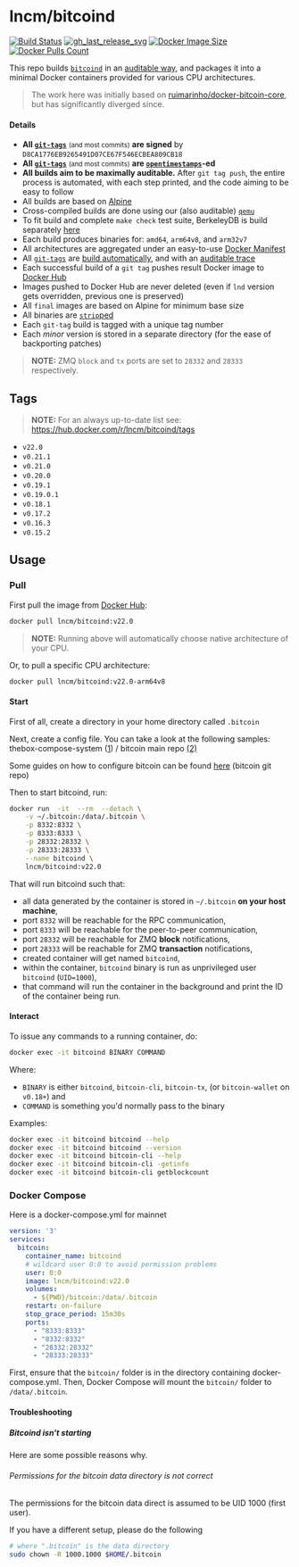 lncm/bitcoind
=============

[![Build Status]][builds]
[![gh_last_release_svg]][gh_last_release_url]
[![Docker Image Size]][lnd-docker-hub]
[![Docker Pulls Count]][lnd-docker-hub]

[Build Status]: https://github.com/lncm/docker-bitcoind/workflows/Build%20&%20deploy%20on%20git%20tag%20push/badge.svg
[builds]: https://github.com/lncm/docker-bitcoind/actions?query=workflow%3A%22Build+%26+deploy+on+git+tag+push%22

[gh_last_release_svg]: https://img.shields.io/github/v/release/lncm/docker-bitcoind?sort=semver
[gh_last_release_url]: https://github.com/lncm/docker-bitcoind/releases/latest

[Docker Image Size]: https://img.shields.io/microbadger/image-size/lncm/bitcoind.svg
[Docker Pulls Count]: https://img.shields.io/docker/pulls/lncm/bitcoind.svg?style=flat
[lnd-docker-hub]: https://hub.docker.com/r/lncm/bitcoind


This repo builds [`bitcoind`] in an [auditable way](https://github.com/lncm/docker-bitcoind), and packages it into a minimal Docker containers provided for various CPU architectures.

[`bitcoind`]: https://github.com/bitcoin/bitcoin


> The work here was initially based on [ruimarinho/docker-bitcoin-core](https://github.com/ruimarinho/docker-bitcoin-core/), but has significantly diverged since.


#### Details

* **All [`git-tags`]** <small>(and most commits)</small> **are signed** by `D8CA1776EB9265491D07CE67F546ECBEA809CB18`
* **All [`git-tags`]** <small>(and most commits)</small> **are [`opentimestamps`]-ed**
* **All builds aim to be maximally auditable.**  After `git tag push`, the entire process is automated, with each step printed, and the code aiming to be easy to follow
* All builds are based on [Alpine]
* Cross-compiled builds are done using our (also auditable) [`qemu`]
* To fit build and complete `make check` test suite, BerkeleyDB is build separately [here]
* Each build produces binaries for: `amd64`, `arm64v8`, and `arm32v7`
* All architectures are aggregated under an easy-to-use [Docker Manifest]
* All [`git-tags`] are [build automatically], and with an [auditable trace]
* Each successful build of a `git tag` pushes result Docker image to [Docker Hub]
* Images pushed to Docker Hub are never deleted (even if `lnd` version gets overridden, previous one is preserved)
* All `final` images are based on Alpine for minimum base size
* All binaries are [`strip`ped]
* Each `git-tag` build is tagged with a unique tag number
* Each _minor_ version is stored in a separate directory (for the ease of backporting patches)


[`git-tags`]: https://github.com/lncm/docker-lnd/tags
[`opentimestamps`]: https://github.com/opentimestamps/opentimestamps-client/blob/master/doc/git-integration.md#usage
[Alpine]: https://github.com/lncm/docker-bitcoind/blob/6beae356ba16ee0297427c6401cd34f93044e256/0.19/Dockerfile#L11-L12
[`qemu`]: https://github.com/meeDamian/simple-qemu
[here]: https://github.com/lncm/docker-berkeleydb
[Docker Manifest]: https://github.com/lncm/docker-bitcoind/blob/6beae356ba16ee0297427c6401cd34f93044e256/.github/workflows/on-tag.yml#L177-L193
[build automatically]: https://github.com/lncm/docker-bitcoind/blob/6beae356ba16ee0297427c6401cd34f93044e256/.github/workflows/on-tag.yml
[auditable trace]: https://github.com/lncm/docker-bitcoind/runs/507498587?check_suite_focus=true
[Docker Hub]: https://github.com/lncm/docker-bitcoind/blob/6beae356ba16ee0297427c6401cd34f93044e256/.github/workflows/on-tag.yml#L167-L193
[Github Releases]: https://github.com/lncm/docker-bitcoind/blob/6beae356ba16ee0297427c6401cd34f93044e256/.github/workflows/on-tag.yml#L196-L203
[`strip`ped]: https://github.com/lncm/docker-bitcoind/blob/6beae356ba16ee0297427c6401cd34f93044e256/0.19/Dockerfile#L176


> **NOTE:** ZMQ `block` and `tx` ports are set to `28332` and `28333` respectively. 


## Tags

> **NOTE:** For an always up-to-date list see: https://hub.docker.com/r/lncm/bitcoind/tags

* `v22.0`
* `v0.21.1`
* `v0.21.0`
* `v0.20.0`
* `v0.19.1`
* `v0.19.0.1`
* `v0.18.1`
* `v0.17.2`
* `v0.16.3`
* `v0.15.2`


## Usage

### Pull

First pull the image from [Docker Hub]:

```bash
docker pull lncm/bitcoind:v22.0
```

> **NOTE:** Running above will automatically choose native architecture of your CPU.

[Docker Hub]: https://hub.docker.com/r/lncm/bitcoind

Or, to pull a specific CPU architecture:

```bash
docker pull lncm/bitcoind:v22.0-arm64v8
```

#### Start

First of all, create a directory in your home directory called `.bitcoin`

Next, create a config file. You can take a look at the following samples: thebox-compose-system ([1](https://github.com/lncm/thebox-compose-system/blob/master/bitcoin/bitcoin.conf)) / bitcoin main repo [(2)](https://github.com/bitcoin/bitcoin/blob/master/share/examples/bitcoin.conf)

Some guides on how to configure bitcoin can be found [here](https://github.com/bitcoin/bitcoin/blob/master/doc/bitcoin-conf.md) (bitcoin git repo)

Then to start bitcoind, run:

```bash
docker run  -it  --rm  --detach \
    -v ~/.bitcoin:/data/.bitcoin \
    -p 8332:8332 \
    -p 8333:8333 \
    -p 28332:28332 \
    -p 28333:28333 \
    --name bitcoind \
    lncm/bitcoind:v22.0
```

That will run bitcoind such that:

* all data generated by the container is stored in `~/.bitcoin` **on your host machine**,
* port `8332` will be reachable for the RPC communication,
* port `8333` will be reachable for the peer-to-peer communication,
* port `28332` will be reachable for ZMQ **block** notifications,
* port `28333` will be reachable for ZMQ **transaction** notifications,
* created container will get named `bitcoind`,
* within the container, `bitcoind` binary is run as unprivileged user `bitcoind` (`UID=1000`),
* that command will run the container in the background and print the ID of the container being run.


#### Interact

To issue any commands to a running container, do:

```bash
docker exec -it bitcoind BINARY COMMAND
```

Where:
* `BINARY` is either `bitcoind`, `bitcoin-cli`, `bitcoin-tx`, (or `bitcoin-wallet` on `v0.18+`) and
* `COMMAND` is something you'd normally pass to the binary   

Examples:

```bash
docker exec -it bitcoind bitcoind --help
docker exec -it bitcoind bitcoind --version
docker exec -it bitcoind bitcoin-cli --help
docker exec -it bitcoind bitcoin-cli -getinfo
docker exec -it bitcoind bitcoin-cli getblockcount
```

### Docker Compose
Here is a docker-compose.yml for mainnet
```yaml
version: '3'
services:
  bitcoin:
    container_name: bitcoind
    # wildcard user 0:0 to avoid permission problems
    user: 0:0
    image: lncm/bitcoind:v22.0
    volumes:
      - ${PWD}/bitcoin:/data/.bitcoin
    restart: on-failure
    stop_grace_period: 15m30s
    ports:
      - "8333:8333"
      - "8332:8332"
      - "28332:28332"
      - "28333:28333"
```
First, ensure that the `bitcoin/` folder is in the directory containing docker-compose.yml.
Then, Docker Compose will mount the `bitcoin/` folder to `/data/.bitcoin`.

#### Troubleshooting

##### Bitcoind isn't starting

Here are some possible reasons why.

###### Permissions for the bitcoin data directory is not correct

The permissions for the bitcoin data direct is assumed to be UID 1000 (first user). 

If you have a different setup, please do the following

```bash
# where ".bitcoin" is the data directory
sudo chown -R 1000.1000 $HOME/.bitcoin
```

